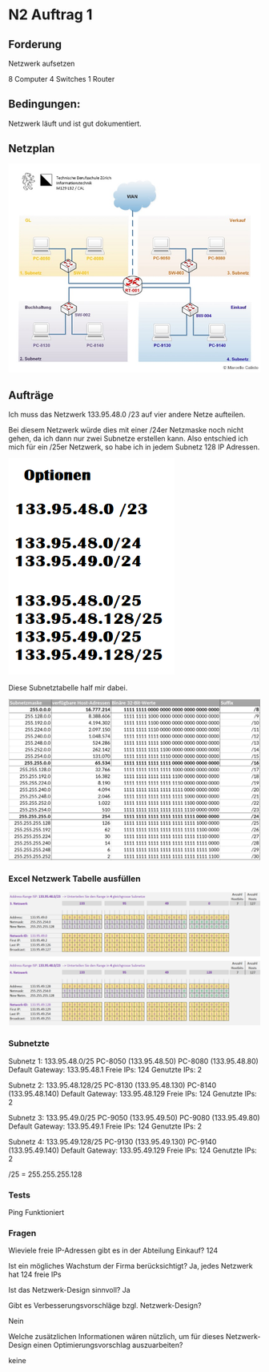 # N2 Auftrag 1

## Forderung

Netzwerk aufsetzen

8 Computer
4 Switches
1 Router

## Bedingungen:

Netzwerk läuft und ist gut dokumentiert.

## Netzplan 

![Alt text](image.png)

## Aufträge

Ich muss das Netzwerk 133.95.48.0 /23 auf vier andere Netze aufteilen.

Bei diesem Netzwerk würde dies mit einer /24er Netzmaske noch nicht gehen, da ich dann nur zwei Subnetze erstellen kann. Also entschied ich mich für ein /25er Netzwerk, so habe ich in jedem Subnetz 128 IP Adressen.

![Alt text](image-1.png)

Diese Subnetztabelle half mir dabei. 

![Alt text](image-2.png)

### Excel Netzwerk Tabelle ausfüllen
![Alt text](image-4.png)


### Subnetzte

Subnetz 1: 133.95.48.0/25
PC-8050 (133.95.48.50)
PC-8080 (133.95.48.80)
Default Gateway: 133.95.48.1
Freie IPs: 124
Genutzte IPs: 2

Subnetz 2: 133.95.48.128/25
PC-8130 (133.95.48.130)
PC-8140 (133.95.48.140)
Default Gateway: 133.95.48.129
Freie IPs: 124
Genutzte IPs: 2

Subnetz 3: 133.95.49.0/25
PC-9050 (133.95.49.50)
PC-9080 (133.95.49.80)
Default Gateway: 133.95.49.1
Freie IPs: 124
Genutzte IPs: 2

Subnetz 4: 133.95.49.128/25
PC-9130 (133.95.49.130)
PC-9140 (133.95.49.140)
Default Gateway: 133.95.49.129
Freie IPs: 124
Genutzte IPs: 2

/25 = 255.255.255.128

### Tests

Ping Funktioniert

### Fragen

Wieviele freie IP-Adressen gibt es in der Abteilung Einkauf?
124


Ist ein mögliches Wachstum der Firma berücksichtigt?
Ja, jedes Netzwerk hat 124 freie IPs

Ist das Netzwerk-Design sinnvoll?
Ja

Gibt es Verbesserungsvorschläge bzgl. Netzwerk-Design?

Nein

Welche zusätzlichen Informationen wären nützlich, um für dieses Netzwerk-Design einen Optimierungsvorschlag auszuarbeiten?

keine